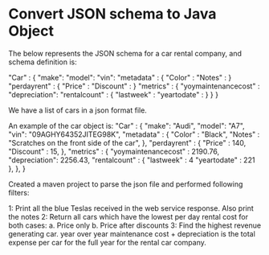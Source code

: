 
# Convert JSON schema to Java Object

The below represents the JSON schema for a car rental company, and schema definition is:

  "Car" : {
     "make": <String>
	  "model": <String>
     "vin": <String>
     "metadata" : {
         "Color" : <String>
         "Notes" : <String>
         }
     "perdayrent" : {
        "Price" : <Float>
         "Discount" : <Float>
         }
     "metrics" : {
         "yoymaintenancecost" : <Float>
         "depreciation": <Float>
         "rentalcount" : {
             "lastweek" : <Int>
             "yeartodate" : <Int>
             }
         }
    }
    
   We have a list of cars in a json format file.
    
   An example of the car object is:
     "Car" : {
     		"make": "Audi",
	  	"model": "A7",
     		"vin": "09AGHY64352JITEG98K",
     		"metadata" : 	{
         				"Color" : "Black",
         				"Notes" : "Scratches on the front side of the car",
         			},
     		"perdayrent" : 	{
        				"Price" : 140,
         				"Discount" : 15,
         			},
     		"metrics" : 	{
         				"yoymaintenancecost" : 2190.76,
         				"depreciation": 2256.43,
         				"rentalcount" : {
             							"lastweek" : 4
             							"yeartodate" : 221
             						},
         			},
    }

Created a maven project to parse the json file and performed following filters:

 1: Print all the blue Teslas received in the web service response. Also print the notes
 2: Return all cars which have the lowest per day rental cost for both cases:
    				a. Price only
    				b. Price after discounts
 3: Find the highest revenue generating car. year over year maintenance cost + depreciation is the total expense per car for the full year for the rental car company.
    			
